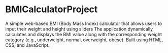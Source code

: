 # BMICalculatorProject
A simple web-based BMI (Body Mass Index) calculator that allows users to input their weight and height using sliders
 The application dynamically calculates and displays the BMI value along with the corresponding weight category (e.g., underweight, normal, overweight, obese). Built using HTML, CSS, and JavaScript.

